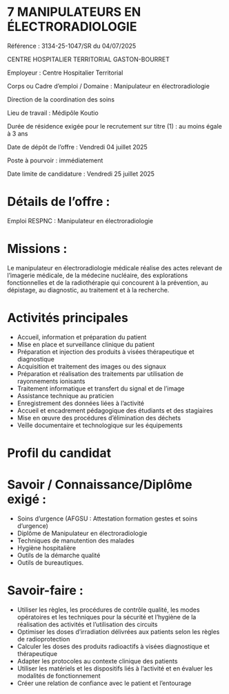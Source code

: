 
# 7 MANIPULATEURS EN ÉLECTRORADIOLOGIE

Référence : 3134-25-1047/SR du 04/07/2025

CENTRE HOSPITALIER TERRITORIAL GASTON-BOURRET

Employeur : Centre Hospitalier Territorial

Corps ou Cadre d’emploi / Domaine : Manipulateur en électroradiologie

Direction de la coordination des soins

Lieu de travail : Médipôle Koutio

Durée de résidence exigée pour le recrutement sur titre (1) : au moins égale à 3 ans

Date de dépôt de l’offre : Vendredi 04 juillet 2025

Poste à pourvoir : immédiatement

Date limite de candidature : Vendredi 25 juillet 2025

# Détails de l’offre :

Emploi RESPNC : Manipulateur en électroradiologie

# Missions :

Le manipulateur en électroradiologie médicale réalise des actes relevant de l’imagerie médicale, de la médecine nucléaire, des explorations fonctionnelles et de la radiothérapie qui concourent à la prévention, au dépistage, au diagnostic, au traitement et à la recherche.

# Activités principales

- Accueil, information et préparation du patient
- Mise en place et surveillance clinique du patient
- Préparation et injection des produits à visées thérapeutique et diagnostique
- Acquisition et traitement des images ou des signaux
- Préparation et réalisation des traitements par utilisation de rayonnements ionisants
- Traitement informatique et transfert du signal et de l’image
- Assistance technique au praticien
- Enregistrement des données liées à l’activité
- Accueil et encadrement pédagogique des étudiants et des stagiaires
- Mise en œuvre des procédures d’élimination des déchets
- Veille documentaire et technologique sur les équipements

# Profil du candidat

# Savoir / Connaissance/Diplôme exigé :

- Soins d’urgence (AFGSU : Attestation formation gestes et soins d’urgence)
- Diplôme de Manipulateur en électroradiologie
- Techniques de manutention des malades
- Hygiène hospitalière
- Outils de la démarche qualité
- Outils de bureautiques.

# Savoir-faire :

- Utiliser les règles, les procédures de contrôle qualité, les modes opératoires et les techniques pour la sécurité et l’hygiène de la réalisation des activités et l’utilisation des circuits
- Optimiser les doses d’irradiation délivrées aux patients selon les règles de radioprotection
- Calculer les doses des produits radioactifs à visées diagnostique et thérapeutique
- Adapter les protocoles au contexte clinique des patients
- Utiliser les matériels et les dispositifs liés à l’activité et en évaluer les modalités de fonctionnement
- Créer une relation de confiance avec le patient et l’entourage

